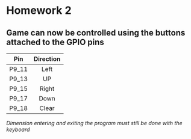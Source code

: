 # Homework 2

## Game can now be controlled using the buttons attached to the GPIO pins

| Pin | Direction |
|:---:|:---------:|
|P9_11|Left|
|P9_13|UP|
|P9_15|Right|
|P9_17|Down|
|P9_18|Clear|

*Dimension entering and exiting the program must still be done with the keyboard*
